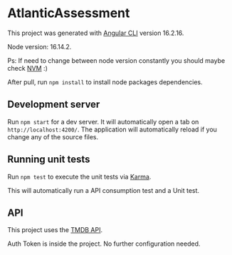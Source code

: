 # AtlanticAssessment

This project was generated with [Angular CLI](https://github.com/angular/angular-cli) version 16.2.16.

Node version: 16.14.2.

Ps: If need to change between node version constantly you should maybe check [NVM](https://github.com/nvm-sh/nvm) :)

After pull, run `npm install` to install node packages dependencies.

## Development server

Run `npm start` for a dev server. It will automatically open a tab on `http://localhost:4200/`. The application will automatically reload if you change any of the source files.

## Running unit tests

Run `npm test` to execute the unit tests via [Karma](https://karma-runner.github.io).

This will automatically run a API consumption test and a Unit test.

## API

This project uses the [TMDB API](https://developer.themoviedb.org/docs/getting-started).

Auth Token is inside the project. No further configuration needed.

